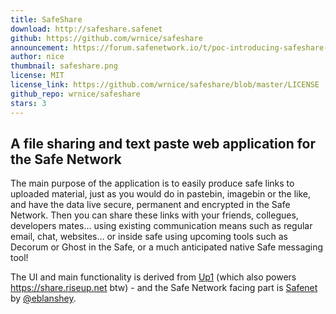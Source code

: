 ```yaml
---
title: SafeShare
download: http://safeshare.safenet
github: https://github.com/wrnice/safeshare
announcement: https://forum.safenetwork.io/t/poc-introducing-safeshare-a-file-sharing-and-pasting-webapp/9486
author: nice
thumbnail: safeshare.png
license: MIT
license_link: https://github.com/wrnice/safeshare/blob/master/LICENSE
github_repo: wrnice/safeshare
stars: 3
---
```


## A file sharing and text paste web application for the Safe Network

The main purpose of the application is to easily produce safe links to uploaded material, just as you would do in pastebin, imagebin or the like, and have the data live secure, permanent and encrypted in the Safe Network. Then you can share these links with your friends, collegues, developers mates... using existing communication means such as regular email, chat, websites... or inside safe using upcoming tools such as Decorum or Ghost in the Safe, or a much anticipated native Safe messaging tool!

The UI and main functionality is derived from [Up1](https://github.com/Upload/Up1) (which also powers <https://share.riseup.net> btw) - and the Safe Network facing part is [Safenet](https://github.com/eblanshey/safenet) by [@eblanshey](https://forum.safenetwork.io/users/eblanshey).

